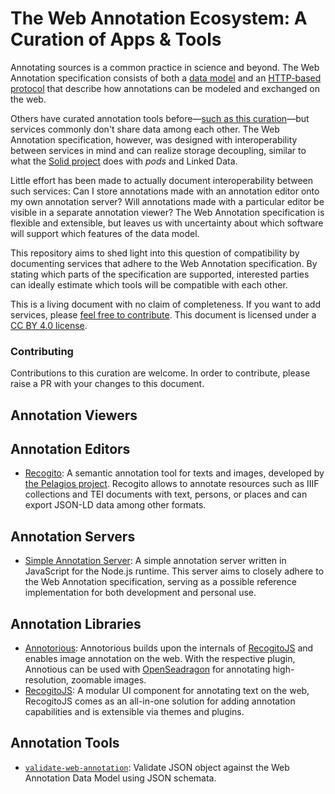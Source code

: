 # The Web Annotation Ecosystem: A Curation of Apps & Tools

Annotating sources is a common practice in science and beyond. The Web Annotation specification consists of both a [data model](https://www.w3.org/TR/annotation-model/) and an [HTTP-based protocol](https://www.w3.org/TR/annotation-protocol/) that describe how annotations can be modeled and exchanged on the web.

Others have curated annotation tools before—[such as this curation](https://github.com/taivop/awesome-data-annotation)—but services commonly don't share data among each other. The Web Annotation specification, however, was designed with interoperability between services in mind and can realize storage decoupling, similar to what the [Solid project](https://solidproject.org) does with _pods_ and Linked Data.

Little effort has been made to actually document interoperability between such services: Can I store annotations made with an annotation editor onto my own annotation server? Will annotations made with a particular editor be visible in a separate annotation viewer? The Web Annotation specification is flexible and extensible, but leaves us with uncertainty about which software will support which features of the data model.

This repository aims to shed light into this question of compatibility by documenting services that adhere to the Web Annotation specification. By stating which parts of the specification are supported, interested parties can ideally estimate which tools will be compatible with each other.

This is a living document with no claim of completeness. If you want to add services, please [feel free to contribute](#contributing). This document is licensed under a [CC BY 4.0 license](https://creativecommons.org/licenses/by/4.0/).

### Contributing

Contributions to this curation are welcome. In order to contribute, please raise a PR with your changes to this document.

## Annotation Viewers

## Annotation Editors

* [Recogito](https://recogito.pelagios.org): A semantic annotation tool for texts and
images, developed by [the Pelagios project](http://commons.pelagios.org). Recogito allows to annotate resources such as IIIF collections and TEI documents with text, persons, or places and can export JSON-LD data among other formats.

## Annotation Servers

* [Simple Annotation Server](https://github.com/falafeljan/simple-annotation-server): A simple annotation server written in JavaScript for the Node.js runtime. This server aims to closely adhere to the Web Annotation specification, serving as a possible reference implementation for both development and personal use.

## Annotation Libraries

* [Annotorious](https://recogito.github.io/annotorious/): Annotorious builds upon the internals of [RecogitoJS](https://github.com/recogito/recogito-js) and enables image annotation on the web. With the respective plugin, Annotious can be used with [OpenSeadragon](https://openseadragon.github.io) for annotating high-resolution, zoomable images.
* [RecogitoJS](https://github.com/recogito/recogito-js): A modular UI component for annotating text on the web, RecogitoJS comes as an all-in-one solution for adding annotation capabilities and is extensible via themes and plugins.

## Annotation Tools

* [`validate-web-annotation`](https://github.com/falafeljan/validate-web-annotation): Validate JSON object against the Web Annotation Data Model using JSON schemata.

